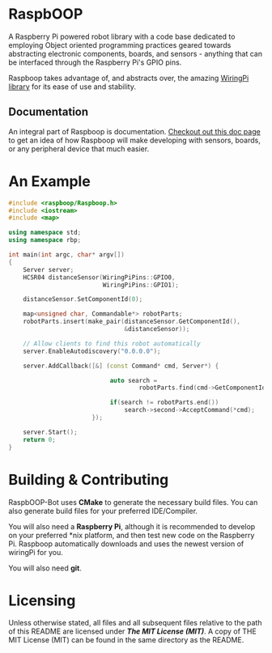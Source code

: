 RaspbOOP
===========

A Raspberry Pi powered robot library with a code base dedicated to employing Object oriented programming practices geared towards abstracting electronic components, boards, and sensors - anything that can be interfaced through the Raspberry Pi's GPIO pins. 

Raspboop takes advantage of, and abstracts over, the amazing [WiringPi library](https://github.com/WiringPi/WiringPi) for its ease of use and stability.

Documentation
-------------

An integral part of Raspboop is documentation. [Checkout out this doc page](http://jgcoded.github.io/RaspbOOP-Bot/doc/html/classraspboop_1_1HCSR04.html#details) to get an idea of how Raspboop will make developing with sensors, boards, or any peripheral device that much easier.

An Example
==========

```cpp
#include <raspboop/Raspboop.h>
#include <iostream>
#include <map>

using namespace std;
using namespace rbp;

int main(int argc, char* argv[])
{
    Server server;
    HCSR04 distanceSensor(WiringPiPins::GPIO0,
                          WiringPiPins::GPIO1);

    distanceSensor.SetComponentId(0);

    map<unsigned char, Commandable*> robotParts;
    robotParts.insert(make_pair(distanceSensor.GetComponentId(),
                                &distanceSensor));

    // Allow clients to find this robot automatically
    server.EnableAutodiscovery("0.0.0.0");

    server.AddCallback([&] (const Command* cmd, Server*) {

                            auto search =
                                    robotParts.find(cmd->GetComponentId());

                            if(search != robotParts.end())
                                search->second->AcceptCommand(*cmd);
                       });

    server.Start();
    return 0;
}

```

Building & Contributing
=======================

RaspbOOP-Bot uses **CMake** to generate the necessary build files. You can also generate build files for your preferred IDE/Compiler.

You will also need a **Raspberry Pi**, although it is recommended to develop on your preferred *nix platform, and then test new code on the Raspberry Pi.
Raspboop automatically downloads and uses the newest version of wiringPi for you.

You will also need **git**.

Licensing
=========
Unless otherwise stated, all files and all subsequent files relative to the path of this README are licensed under
***The MIT License (MIT)***. A copy of THE MIT License (MIT) can be found in the same directory as the README.
